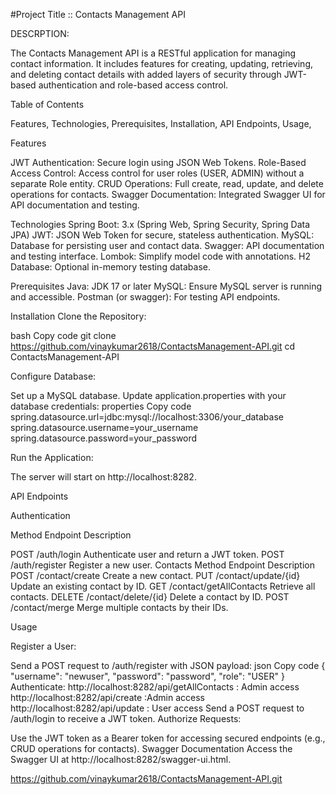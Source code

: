#Project Title :: Contacts Management API

DESCRPTION:

The Contacts Management API is a RESTful application for managing contact information. It includes features for creating, updating, retrieving, and deleting contact details with added layers of security through JWT-based authentication and role-based access control.

Table of Contents

Features, Technologies, Prerequisites, Installation, API Endpoints, Usage,

Features

JWT Authentication: Secure login using JSON Web Tokens. Role-Based Access Control: Access control for user roles (USER, ADMIN) without a separate Role entity. CRUD Operations: Full create, read, update, and delete operations for contacts. Swagger Documentation: Integrated Swagger UI for API documentation and testing.

Technologies Spring Boot: 3.x (Spring Web, Spring Security, Spring Data JPA) JWT: JSON Web Token for secure, stateless authentication. MySQL: Database for persisting user and contact data. Swagger: API documentation and testing interface. Lombok: Simplify model code with annotations. H2 Database: Optional in-memory testing database.

Prerequisites Java: JDK 17 or later MySQL: Ensure MySQL server is running and accessible. Postman (or swagger): For testing API endpoints.

Installation Clone the Repository:

bash Copy code git clone https://github.com/vinaykumar2618/ContactsManagement-API.git cd ContactsManagement-API

Configure Database:

Set up a MySQL database. Update application.properties with your database credentials: properties Copy code spring.datasource.url=jdbc:mysql://localhost:3306/your_database spring.datasource.username=your_username spring.datasource.password=your_password

Run the Application:

The server will start on http://localhost:8282.

API Endpoints

Authentication

Method Endpoint Description

POST /auth/login Authenticate user and return a JWT token. POST /auth/register Register a new user. Contacts Method Endpoint Description POST /contact/create Create a new contact. PUT /contact/update/{id} Update an existing contact by ID. GET /contact/getAllContacts Retrieve all contacts. DELETE /contact/delete/{id} Delete a contact by ID. POST /contact/merge Merge multiple contacts by their IDs.

Usage

Register a User:

Send a POST request to /auth/register with JSON payload: json Copy code { "username": "newuser", "password": "password", "role": "USER" } 
Authenticate:
http://localhost:8282/api/getAllContacts             : Admin access
http://localhost:8282/api/create                     :Admin access
http://localhost:8282/api/update                     : User access
Send a POST request to /auth/login to receive a JWT token. Authorize Requests:

Use the JWT token as a Bearer token for accessing secured endpoints (e.g., CRUD operations for contacts).
Swagger Documentation
Access the Swagger UI at http://localhost:8282/swagger-ui.html.





https://github.com/vinaykumar2618/ContactsManagement-API.git 

